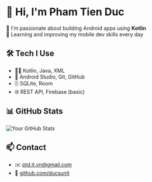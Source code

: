 # 👋 Hi, I'm Pham Tien Duc

📱 I'm passionate about building Android apps using **Kotlin**  
🚀 Learning and improving my mobile dev skills every day

## 🛠 Tech I Use
- 🧑‍💻 Kotlin, Java, XML  
- 📱 Android Studio, Git, GitHub  
- 🗄️ SQLite, Room  
- 🌐 REST API, Firebase (basic)

## 📊 GitHub Stats
![Your GitHub Stats](https://github-readme-stats.vercel.app/api?username=ducsunit&show_icons=true&theme=default)

## 📫 Contact
- ✉️ [ptd.it.vn@gmail.com](mailto:ptd.it.vn@gmail.com)  
- 🔗 [github.com/ducsunit](https://github.com/ducsunit)
